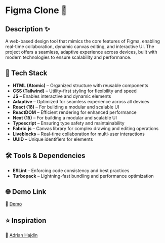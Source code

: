 # Figma Clone 🎨

## Description ✨  
A web-based design tool that mimics the core features of Figma, enabling real-time collaboration, dynamic canvas editing, and interactive UI. The project offers a seamless, adaptive experience across devices, built with modern technologies to ensure scalability and performance.

## 🚀 Tech Stack  
- **HTML (Atomic)** – Organized structure with reusable components  
- **CSS (Tailwind)** – Utility-first styling for flexibility and speed  
- **JS** – Enables interactive and dynamic elements  
- **Adaptive** – Optimized for seamless experience across all devices  
- **React (18)** – For building a modular and scalable UI  
- **ReactDOM** – Efficient rendering for enhanced performance  
- **Next (15)** – For building a modular and scalable UI  
- **Typescript** – Ensuring type safety and maintainability  
- **Fabric.js** – Canvas library for complex drawing and editing operations  
- **Liveblocks** – Real-time collaboration for multi-user interactions  
- **UUID** – Unique identifiers for elements

## 🛠️ Tools & Dependencies  
- **ESLint** – Enforcing code consistency and best practices  
- **Turbopack** – Lightning-fast bundling and performance optimization

## 🌐 Demo Link  
🔗 [Demo](https://andrii-figma-clone.vercel.app/)  

## ⭐ Inspiration  
🔗 [Adrian Hajdin](https://github.com/adrianhajdin)

